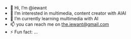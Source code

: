 - 👋 Hi, I’m @iewant
- 👀 I’m interested in multimedia, content creator with AIAI
- 🌱 I’m currently learning multimedia with AI
- 📫 you can reach me on the.iewant@gmail.com
- ⚡ Fun fact: ...

<!---
iewant/iewant is a ✨ special ✨ repository because its `README.md` (this file) appears on your GitHub profile.
You can click the Preview link to take a look at your changes.
--->
